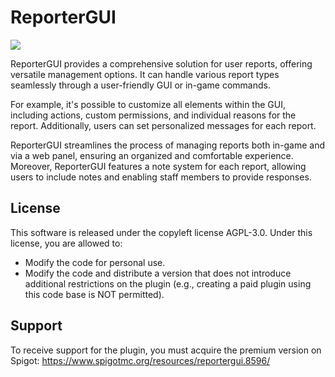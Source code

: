 # ReporterGUI
<p align="center">
<img style="display: block; margin: 0px auto" src="https://github.com/itpao25/ReporterGUI/assets/7759757/49e63380-fe87-4e4d-ad3e-c1551581f82d" />
</div>

ReporterGUI provides a comprehensive solution for user reports, offering versatile management options. It can handle various report types seamlessly through a user-friendly GUI or in-game commands.

For example, it's possible to customize all elements within the GUI, including actions, custom permissions, and individual reasons for the report. Additionally, users can set personalized messages for each report.

ReporterGUI streamlines the process of managing reports both in-game and via a web panel, ensuring an organized and comfortable experience.
Moreover, ReporterGUI features a note system for each report, allowing users to include notes and enabling staff members to provide responses.

## License
This software is released under the copyleft license AGPL-3.0. Under this license, you are allowed to:
- Modify the code for personal use.
- Modify the code and distribute a version that does not introduce additional restrictions on the plugin (e.g., creating a paid plugin using this code base is NOT permitted).

## Support
To receive support for the plugin, you must acquire the premium version on Spigot: https://www.spigotmc.org/resources/reportergui.8596/

